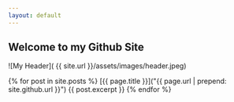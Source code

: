 ```yaml
---
layout: default
---
```

## Welcome to my Github Site
![My Header]( {{ site.url }}/assets/images/header.jpeg)


  {% for post in site.posts %}
   [{{ page.title }}]("{{ page.url | prepend: site.github.url }}")
     {{ post.excerpt }}
  {% endfor %}
  
